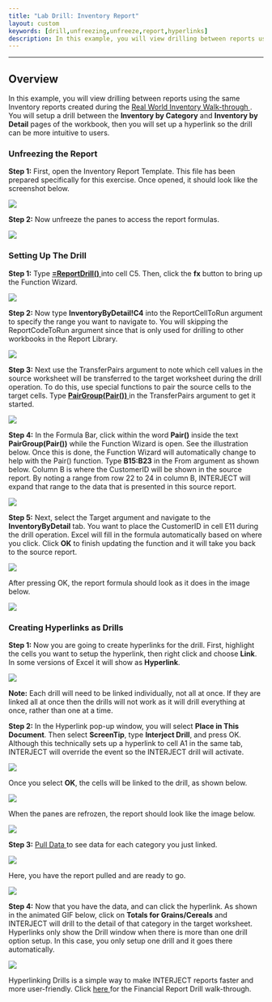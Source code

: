 ```yaml
---
title: "Lab Drill: Inventory Report"
layout: custom
keywords: [drill,unfreezing,unfreeze,report,hyperlinks]
description: In this example, you will view drilling between reports using the same Inventory reports created during the Real World Inventory Walk-through.
---
```

* * *

##  **Overview**

In this example, you will view drilling between reports using the same Inventory reports created during the [ Real World Inventory Walk-through ](/wAbout/Inventory-Reports.html) . You will setup a drill between the **Inventory by Category** and **Inventory by Detail** pages of the workbook, then you will set up a hyperlink so the drill can be more intuitive to users. 




###  Unfreezing the Report 

**Step 1:** First, open the Inventory Report Template. This file has been prepared specifically for this exercise. Once opened, it should look like the screenshot below. 

![](/images/L-Drill-Inventory/01.png)
<br>

**Step 2:** Now unfreeze the panes to access the report formulas. 

![](/images/L-Drill-Inventory/02.png)
<br>
  


###  Setting Up The Drill 

**Step 1:** Type [ **=ReportDrill()** ](/wIndex/ReportDrill.html) into cell C5. Then, click the **fx** button to bring up the Function Wizard. 

![](/images/L-Drill-Inventory/03.png)

**Step 2:** Now type **InventoryByDetail!C4** into the ReportCellToRun argument to specify the range you want to navigate to. You will skipping the ReportCodeToRun argument since that is only used for drilling to other workbooks in the Report Library. 

![](/images/L-Drill-Inventory/04.png)
<br>
  


**Step 3:** Next use the  TransferPairs argument to note which cell values in the source worksheet will be transferred to the target worksheet during the drill operation. To do this, use special functions to pair the source cells to the target cells. Type  [ **PairGroup(Pair())** ](/wIndex/PairGroup.html) in the TransferPairs argument to get it started. 

![](/images/L-Drill-Inventory/05.png)
<br>
  


**Step 4:** In the Formula Bar, click within the word **Pair()** inside the text **PairGroup(Pair())** while the Function Wizard is open. See the illustration below. Once this is done, the Function Wizard will automatically change to help with the Pair() function. Type **B15:B23** in the From argument as shown below. Column B is where the CustomerID will be shown in the source report. By noting a range from row 22 to 24 in column B, INTERJECT will expand that range to the data that is presented in this source report. 

![](/images/L-Drill-Inventory/06.png)
<br>

**Step 5:** Next, select the Target argument and navigate to the **InventoryByDetail** tab. You want to place the CustomerID in cell E11 during the drill operation. Excel will fill in the formula automatically based on where you click. Click **OK** to finish updating the function and it will take you back to the source report. 

![](/images/L-Drill-Inventory/07.png)
<br>
  


After pressing OK, the report formula should look as it does in the image below. 

![](/images/L-Drill-Inventory/08.png)
<br>

###  Creating Hyperlinks as Drills 

**Step 1:** Now you are going to create hyperlinks for the drill. First, highlight the cells you want to setup the hyperlink, then right click and choose **Link**. In some versions of Excel it will show as **Hyperlink**. 

![](/images/L-Drill-Inventory/09.jpg)
<br>

**Note:** Each drill will need to be linked individually, not all at once. If they are linked all at once then the drills will not work as it will drill everything at once, rather than one at a time. 

**Step 2:** In the Hyperlink pop-up window, you will select **Place in This Document**. Then select **ScreenTip**, type **Interject Drill**, and press OK. Although this technically sets up a hyperlink to cell A1 in the same tab, INTERJECT will override the event so the INTERJECT drill will activate. 

![](/images/L-Drill-Inventory/10.png)
<br>
  


Once you select **OK**, the cells will be linked to the drill, as shown below. 

![](/images/L-Drill-Inventory/11.png)
<br>
  


When the panes are refrozen, the report should look like the image below. 

![](/images/L-Drill-Inventory/12.png)
<br>
  


**Step 3:** [ Pull Data ](/wPortal/INTERJECT-Ribbon-Menu-Items.html) to see data for each category you just linked. 

![](/images/L-Drill-Inventory/13.png)
<br>
  


Here, you have the report pulled and are ready to go. 

![](/images/L-Drill-Inventory/14.png)
<br>
  


**Step 4:** Now that you have the data, and can click the hyperlink. As shown in the animated GIF below, click on **Totals for Grains/Cereals** and INTERJECT will drill to the detail of that category in the target worksheet. Hyperlinks only show the Drill window when there is more than one drill option setup. In this case, you only setup one drill and it goes there automatically. 

![](/images/L-Drill-Inventory/15.gif)
<br>
  


Hyperlinking Drills is a simple way to make INTERJECT reports faster and more user-friendly. Click [ here ](/wGetStarted/L-Drill-TheThreeWays.html#the-hyperlink-method) for the Financial Report Drill walk-through. 

  


